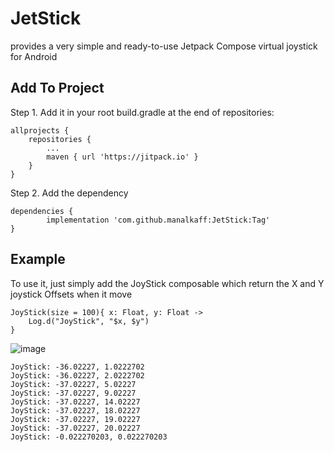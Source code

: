# JetStick

provides a very simple and ready-to-use Jetpack Compose virtual joystick for Android


## Add To Project
Step 1. Add it in your root build.gradle at the end of repositories:

	allprojects {
		repositories {
			...
			maven { url 'https://jitpack.io' }
		}
	}
  
Step 2. Add the dependency

	dependencies {
	        implementation 'com.github.manalkaff:JetStick:Tag'
	}
  
  
## Example
To use it, just simply add the JoyStick composable which return the X and Y joystick Offsets when it move
  ```
  JoyStick(size = 100){ x: Float, y: Float ->
      Log.d("JoyStick", "$x, $y")
  }
  ```
  
  ![image](https://user-images.githubusercontent.com/29891473/177016060-ce4b7784-cff1-42c2-bac8-0df2229f385f.png)

```
JoyStick: -36.02227, 1.0222702
JoyStick: -36.02227, 2.0222702
JoyStick: -37.02227, 5.02227
JoyStick: -37.02227, 9.02227
JoyStick: -37.02227, 14.02227
JoyStick: -37.02227, 18.02227
JoyStick: -37.02227, 19.02227
JoyStick: -37.02227, 20.02227
JoyStick: -0.022270203, 0.022270203
````
